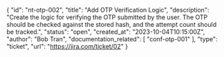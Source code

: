 {
    "id": "nt-otp-002",
    "title": "Add OTP Verification Logic",
    "description": "Create the logic for verifying the OTP submitted by the user. The OTP should be checked against the stored hash, and the attempt count should be tracked.",
    "status": "open",
    "created_at": "2023-10-04T10:15:00Z",
    "author": "Bob Tran",
    "documentation_related": [
      "conf-otp-001"
    ],
    "type": "ticket",
    "url": "https://jira.com/ticket/02"
  }
  